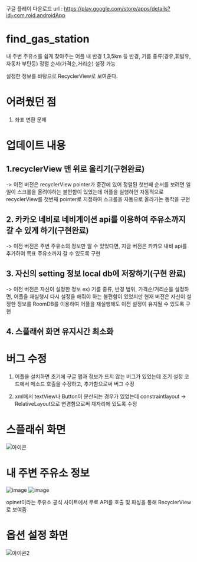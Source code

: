 구글 플레이 다운로드 url : https://play.google.com/store/apps/details?id=com.roid.androidApp


# find_gas_station
내 주변 주유소를 쉽게 찾아주는 어플
내 반경 1,3,5km 등 반경, 
기름 종류(경유,휘발유,자동차 부탄등) 
정렬 순서(가격순,거리순) 설정 가능

설정한 정보를 바탕으로 RecyclerView로 보여준다.

# 어려웠던 점

1. 좌표 변환 문제

# 업데이트 내용

## 1.recyclerView 맨 위로 올리기(구현완료)

-> 이전 버전은 recyclerView pointer가 중간에 있어 정렬된 첫번째 순서를 보려면 일일이 스크롤을 올려야하는 불편함이 있었는데
   어플을 실행하면 자동적으로 recyclerView를 첫번째 pointer로 지정하여 스크롤을 자동으로 올라가는 동작을 구현
   
## 2. 카카오 네비로 네비게이션 api를 이용하여 주유소까지 갈 수 있게 하기(구현완료)
 
 -> 이전 버전은 주변 주유소의 정보만 알 수 있었다면, 지금 버전은 카카오 내비 api를 추가하여 목표 주유소까지 갈 수 있도록 구현

## 3. 자신의 setting 정보 local db에 저장하기(구현 완료)

-> 이전 버전은 자신이 설정한 정보 ex) 기름 종류, 반경 범위, 가격순/거리순을 설정하면, 어플을 재실행시 다시 설정을 해줘야 하는 불편함이 있었지만
     현재 버전은 자신이 설정한 정보를 RoomDB를 이용하여 어플을 재실행해도 이전 설정이 유지될 수 있도록 구현
     
## 4. 스플래쉬 화면 유지시간 최소화 


# 버그 수정

1. 어플을 설치하면 초기에 구글 맵과 정보가 뜨지 않는 버그가 있었는데 초기 설정 코드에서 메소드 호출을 수정하고, 추가함으로써
   버그 수정 
 
2. xml에서 textView나 Button이 분산되는 경우가 있었는데 constraintlayout -> RelativeLayout으로 변경함으로써 제자리에 있도록 수정


# 스플래쉬 화면
![아이콘](https://user-images.githubusercontent.com/50404123/157656737-53b150dc-d932-473c-9466-0f1d727a4959.PNG)



# 내 주변 주유소 정보
![image](https://user-images.githubusercontent.com/50404123/180202189-38ccaa7f-5b5c-4401-9c78-97d46f9f8f8e.png)
![image](https://user-images.githubusercontent.com/50404123/180202438-e5b5ffc3-df57-4a83-b139-7562bde0c3e4.png)


opinet이라는 주유소 공식 사이트에서 무료 API를 호출 및 파싱을 통해 RecyclerView로 보여줌


# 옵션 설정 화면
![아이콘2](https://user-images.githubusercontent.com/50404123/157656955-dc12e2e8-9750-4c89-b5a9-df01e2fce48a.PNG)




